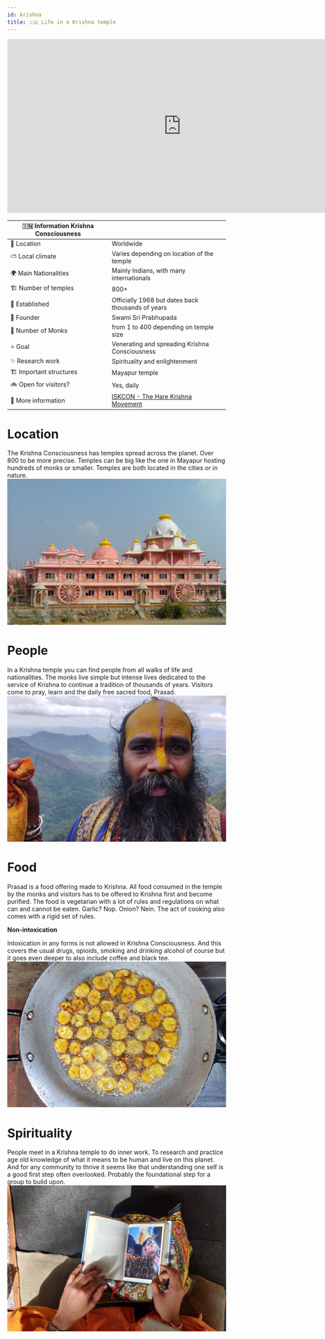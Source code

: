 ```yaml
---
id: krishna
title: 🇮🇳 Life in a Krishna temple
---
```


<div class="videocontainer">
  <iframe width="800" height="400" src="https://www.youtube.com/embed/UaI1vAgV6bU " frameborder="0" allow="accelerometer; autoplay; encrypted-media; gyroscope; picture-in-picture" allowfullscreen></iframe>
</div>

🇮🇳 Information Krishna Consciousness  |     |
---                       | ---|
📍 Location                  | Worldwide  |
⛅️ Local climate             | Varies depending on location of the temple  |
🌍 Main Nationalities        | Mainly Indians, with many internationals  |
🏗 Number of temples          | 800+                                           |
🚩 Established                | Officially 1968 but dates back thousands of years |
🙏 Founder                    | Swami Sri Prabhupada|
🙂 Number of Monks            | from 1 to 400 depending on temple size|
⭐️ Goal                       | Venerating and spreading Krishna Consciousness|
✨ Research work              | Spirituality and enlightenment|
🏗 Important structures       | Mayapur temple|
🚲 Open for visitors?         | Yes, daily|
📰 More information          | [ISKCON - The Hare Krishna Movement](https://www.iskcon.org/)  |


# Location
The Krishna Consciousness has temples spread across the planet. Over 800 to be more precise. Temples can be big like the one in Mayapur hosting hundreds of monks or smaller. Temples are both located in the cities or in nature.
<img src="../assets/research/krishna-location.jpg"/>


# People
In a Krishna temple you can find people from all walks of life and nationalities. The monks live simple but intense lives dedicated to the service of Krishna to continue a tradition of thousands of years. Visitors come to pray, learn and the daily free sacred food, Prasad.
<img src="../assets/research/krishna-people.jpg"/>


# Food
Prasad is a food offering made to Krishna. All food consumed in the temple by the monks and visitors has to be offered to Krishna first and become purified. The food is vegetarian with a lot of rules and regulations on what can and cannot be eaten. Garlic? Nop. Onion? Nein. The act of cooking also comes with a rigid set of rules.

**Non-intoxication**

Intoxication in any forms is not allowed in Krishna Consciousness. And this covers the usual drugs, opioids, smoking and drinking alcohol of course but it goes even deeper to also include coffee and black tee.  
<img src="../assets/research/krishna-food.jpg"/>


# Spirituality
People meet in a Krishna temple to do inner work. To research and practice age old knowledge of what it means to be human and live on this planet. And for any community to thrive it seems like that understanding one self is a good first step often overlooked. Probably the foundational step for a group to build upon.
<img src="../assets/research/krishna-spirituality.jpg"/>
